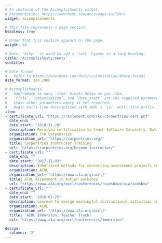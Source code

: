 ```yaml
---
# An instance of the Accomplishments widget.
# Documentation: https://wowchemy.com/docs/page-builder/
widget: accomplishments

# This file represents a page section.
headless: true

# Order that this section appears on the page.
weight: 50

# Note: `&shy;` is used to add a 'soft' hyphen in a long heading.
title: 'Accomplish&shy;ments'
subtitle:

# Date format
#   Refer to https://wowchemy.com/docs/customization/#date-format
date_format: Jan 2006

# Accomplishments.
#   Add/remove as many `item` blocks below as you like.
#   `title`, `organization`, and `date_start` are the required parameters.
#   Leave other parameters empty if not required.
#   Begin multi-line descriptions with YAML's `|2-` multi-line prefix.
item:
- certificate_url: "https://rkclement.com/rkc-carpentries-cert.pdf"
  date_end: ""
  date_start: "2018-11-20"
  description: Received certification to teach Software Carpentry, Data Carpentry, and Library Carpentry workshops. Learned pedagogical concepts and evidence-based teaching practices such as crafting learning outcomes, live coding, formative assessment, and techniques for motivating diverse learners. Learned to apply these concepts to workshops teaching coding and data manipulation for novice learners. 
  organization: The Carpentries
  organization_url: "https://carpentries.org/"
  title: Carpentries Instructor Training
  url: "https://carpentries.org/become-instructor/"
- certificate_url: ""
  date_end: ""
  date_start: "2017-11-03"
  description: Identified methods for connecting assessment projects to institutional goals and communicating their results. Learned how to apply action research methodology to personal and institutional assessment projects.
  organization: ACRL
  organization_url: "https://www.ala.org/acrl/"
  title: ACRL Assessment in Action workshop
  url: "https://www.ala.org/acrl/conferences/roadshows/aiaroadshow"
- certificate_url: ""
  date_end: ""
  date_start: "2016-07-25"
  description: Learned to design meaningful instructional activities in a systematic fashion. Analyzed and assessed personal habits, motivations, and styles to improve instructional repetoire. Learned assessment techniques and strategies to improve practice and outcomes.
  organization: ACRL
  organization_url: "https://www.ala.org/acrl/"
  title: 'ACRL Immersion: Teacher Track'
  url: "https://www.ala.org/acrl/conferences/immersion"

design:
  columns: '2' 
---
```


